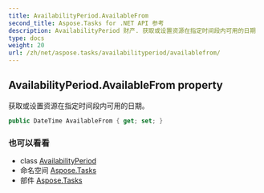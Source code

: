 ```yaml
---
title: AvailabilityPeriod.AvailableFrom
second_title: Aspose.Tasks for .NET API 参考
description: AvailabilityPeriod 财产. 获取或设置资源在指定时间段内可用的日期
type: docs
weight: 20
url: /zh/net/aspose.tasks/availabilityperiod/availablefrom/
---
```

## AvailabilityPeriod.AvailableFrom property

获取或设置资源在指定时间段内可用的日期。

```csharp
public DateTime AvailableFrom { get; set; }
```

### 也可以看看

* class [AvailabilityPeriod](../)
* 命名空间 [Aspose.Tasks](../../availabilityperiod/)
* 部件 [Aspose.Tasks](../../../)


